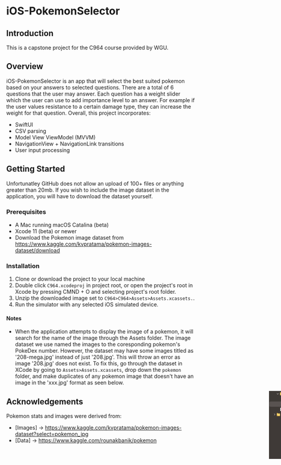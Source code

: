 # iOS-PokemonSelector

## Introduction
This is a capstone project for the C964 course provided by WGU. 

## Overview
iOS-PokemonSelector is an app that will select the best suited pokemon based on your answers to selected questions. There are a total of 6 questions that the user may answer. Each question has a weight slider which the user can use to add importance level to an answer. For example if the user values resistance to a certain damage type, they can increase the weight for that question. 
Overall, this project incorporates:

- SwiftUI
- CSV parsing
- Model View ViewModel (MVVM)
- NavigationView + NavigationLink transitions
- User input processing

## Getting Started
Unfortunatley GitHub does not allow an upload of 100+ files or anything greater than 20mb. If you wish to include the image dataset in the application, you will have to download the dataset yourself. 

### Prerequisites
- A Mac running macOS Catalina (beta)
- Xcode 11 (beta) or newer
- Download the Pokemon image dataset from https://www.kaggle.com/kvpratama/pokemon-images-dataset/download

### Installation
1. Clone or download the project to your local machine
2. Double click `C964.xcodeproj` in project root, or open the project's root in Xcode by pressing CMND + O and selecting project's root folder. 
3. Unzip the downloaded image set to `C964>C964>Assets>Assets.xcassets.`.  
4. Run the simulator with any selected iOS simulated device.

#### Notes
- When the application attempts to display the image of a pokemon, it will search for the name of the image through the Assets folder. The image dataset we use named the images to the coresponding pokemon's PokeDex number. However, the dataset may have some images titled as '208-mega.jpg' instead of just '208.jpg'. This will throw an error as image '208.jpg' does not exist. To fix this, go through the dataset in XCode by going to `Assets>Assets.xcassets`, drop down the `pokemon` folder, and make duplicates of any pokemon image that doesn't have an image in the 'xxx.jpg' format as seen below. 

<div style="width: 1000px; height 600px;"><img src="Screen Shot 2021-04-07 at 4.47.01 PM.png" width="30%" height="30%" align="right"></div>

## Acknowledgements
Pokemon stats and images were derived from:

- [Images] -> https://www.kaggle.com/kvpratama/pokemon-images-dataset?select=pokemon_jpg
- [Data] -> https://www.kaggle.com/rounakbanik/pokemon
